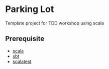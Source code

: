 # Parking Lot

Template project for TDD workshop using scala


## Prerequisite

- [scala][1]
- [sbt][2]
- [scalatest][3]  



[1]: https://www.scala-lang.org/
[2]: https://www.scala-sbt.org/0.12.4/docs/Getting-Started/Setup.html
[3]: http://www.scalatest.org/
